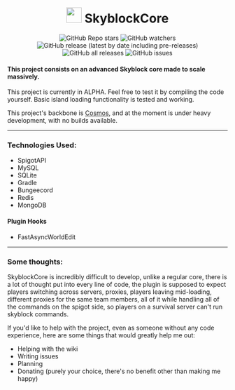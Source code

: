 <h1 align="center"><img height="35" src="https://emoji.gg/assets/emoji/7333-parrotdance.gif"> SkyblockCore</h1>
<div align="center">

![GitHub Repo stars](https://img.shields.io/github/stars/IllusionTheDev/SkyblockCore?style=for-the-badge) 
![GitHub watchers](https://img.shields.io/github/watchers/IllusionTheDev/SkyblockCore?style=for-the-badge) 
![GitHub release (latest by date including pre-releases)](https://img.shields.io/github/v/release/IllusionTheDev/SkyblockCore?include_prereleases&style=for-the-badge) 
![GitHub all releases](https://img.shields.io/github/downloads/IllusionTheDev/SkyblockCore/total?style=for-the-badge) 
![GitHub issues](https://img.shields.io/github/issues/IllusionTheDev/SkyblockCore?style=for-the-badge)

</div>

#### This project consists on an advanced Skyblock core made to scale massively.

This project is currently in ALPHA. Feel free to test it by compiling the code yourself. Basic island loading functionality is tested and working.

This project's backbone is [Cosmos](https://github.com/IllusionTheDev/Cosmos/), and at the moment is under heavy development, with no builds available.

------------

### Technologies Used:
- SpigotAPI
- MySQL
- SQLite
- Gradle
- Bungeecord
- Redis
- MongoDB

#### Plugin Hooks
- FastAsyncWorldEdit


------------

### Some thoughts:
SkyblockCore is incredibly difficult to develop, unlike a regular core, there is a lot of thought put into every line of code, the plugin is supposed to expect players switching across servers, proxies, players leaving mid-loading, different proxies for the same team members, all of it while handling all of the commands on the spigot side, so players on a survival server can't run skyblock commands.

If you'd like to help with the project, even as someone without any code experience, here are some things that would greatly help me out:

- Helping with the wiki
- Writing issues
- Planning
- Donating (purely your choice, there's no benefit other than making me happy)
